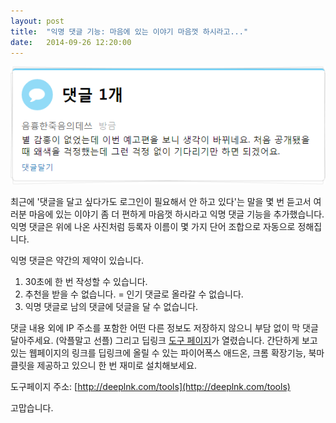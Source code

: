 ```yaml
---
layout: post
title:  "익명 댓글 기능: 마음에 있는 이야기 마음껏 하시라고..."
date:   2014-09-26 12:20:00
---
```


![alt "익명 댓글 예시"](/assets/images/anonymous_comment.png "익명 댓글 예시")

최근에 '댓글을 달고 싶다가도 로그인이 필요해서 안 하고 있다'는 말을 몇 번 듣고서 여러분 마음에 있는 이야기 좀 더 편하게 마음껏 하시라고 익명 댓글 기능을 추가했습니다. 익명 댓글은 위에 나온 사진처럼  등록자 이름이 몇 가지 단어 조합으로 자동으로 정해집니다. 

익명 댓글은 약간의 제약이 있습니다. 

1. 30초에 한 번 작성할 수 있습니다. 
2. 추천을 받을 수 없습니다. = 인기 댓글로 올라갈 수 없습니다. 
3. 익명 댓글로 남의 댓글에 덧글을 달 수 없습니다. 

댓글 내용 외에 IP 주소를 포함한 어떤 다른 정보도 저장하지 않으니 부담 없이 막 댓글 달아주세요. (악플말고 선플) 그리고 딥링크 [도구 페이지](http://deeplnk.com/tools)가 열렸습니다. 간단하게 보고 있는 웹페이지의 링크를 딥링크에 올릴 수 있는 파이어폭스 애드온, 크롬 확장기능, 북마클릿을 제공하고 있으니 한 번 재미로 설치해보세요. 

도구페이지 주소: [http://deeplnk.com/tools](http://deeplnk.com/tools)

고맙습니다. 